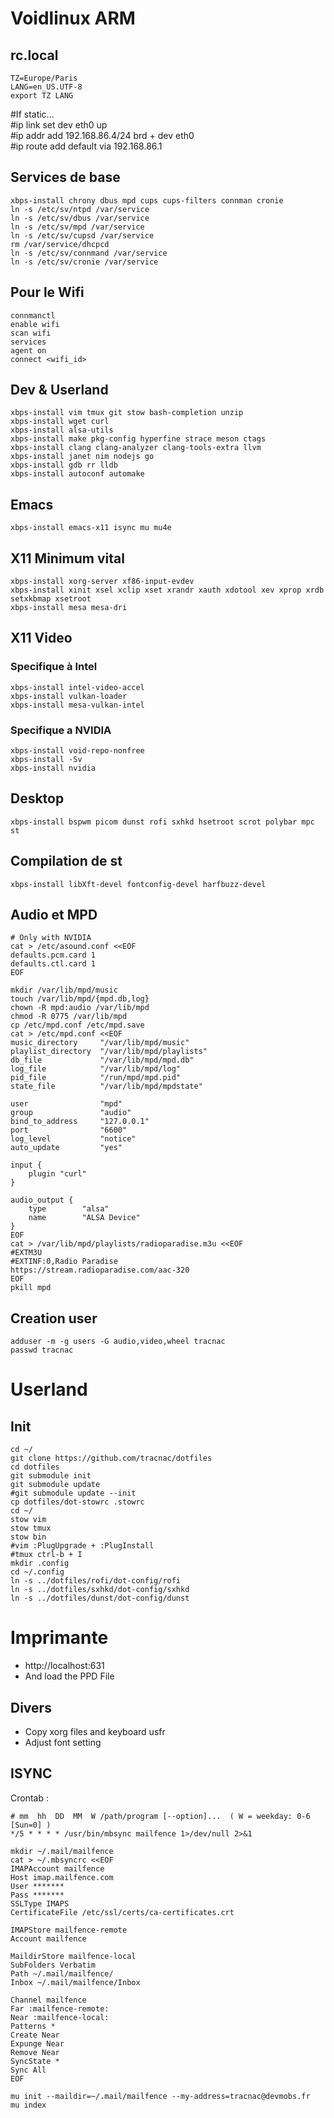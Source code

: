 # Voidlinux ARM

## rc.local
```
TZ=Europe/Paris
LANG=en_US.UTF-8
export TZ LANG
```

#If static...  
#ip link set dev eth0 up  
#ip addr add 192.168.86.4/24 brd + dev eth0  
#ip route add default via 192.168.86.1  

## Services de base
```shell
xbps-install chrony dbus mpd cups cups-filters connman cronie
ln -s /etc/sv/ntpd /var/service
ln -s /etc/sv/dbus /var/service
ln -s /etc/sv/mpd /var/service
ln -s /etc/sv/cupsd /var/service
rm /var/service/dhcpcd
ln -s /etc/sv/connmand /var/service
ln -s /etc/sv/cronie /var/service
```

## Pour le Wifi
```shell
connmanctl  
enable wifi  
scan wifi
services
agent on
connect <wifi_id>
```

## Dev & Userland
```shell
xbps-install vim tmux git stow bash-completion unzip 
xbps-install wget curl
xbps-install alsa-utils
xbps-install make pkg-config hyperfine strace meson ctags
xbps-install clang clang-analyzer clang-tools-extra llvm
xbps-install janet nim nodejs go
xbps-install gdb rr lldb
xbps-install autoconf automake
```

## Emacs
```shell
xbps-install emacs-x11 isync mu mu4e
```

## X11 Minimum vital
```shell
xbps-install xorg-server xf86-input-evdev
xbps-install xinit xsel xclip xset xrandr xauth xdotool xev xprop xrdb setxkbmap xsetroot
xbps-install mesa mesa-dri
```

## X11 Video
### Specifique à Intel
``` Shell
xbps-install intel-video-accel
xbps-install vulkan-loader
xbps-install mesa-vulkan-intel
```
### Specifique a NVIDIA
```shell
xbps-install void-repo-nonfree
xbps-install -Sv
xbps-install nvidia
```

## Desktop
```shell
xbps-install bspwm picom dunst rofi sxhkd hsetroot scrot polybar mpc st
```

## Compilation de st
```shell
xbps-install libXft-devel fontconfig-devel harfbuzz-devel
```

## Audio et MPD
```shell
# Only with NVIDIA
cat > /etc/asound.conf <<EOF
defaults.pcm.card 1
defaults.ctl.card 1
EOF

mkdir /var/lib/mpd/music
touch /var/lib/mpd/{mpd.db,log}
chown -R mpd:audio /var/lib/mpd
chmod -R 0775 /var/lib/mpd
cp /etc/mpd.conf /etc/mpd.save
cat > /etc/mpd.conf <<EOF
music_directory     "/var/lib/mpd/music"
playlist_directory  "/var/lib/mpd/playlists"
db_file             "/var/lib/mpd/mpd.db"
log_file            "/var/lib/mpd/log"
pid_file            "/run/mpd/mpd.pid"
state_file          "/var/lib/mpd/mpdstate"

user                "mpd"
group               "audio"
bind_to_address     "127.0.0.1"
port                "6600"
log_level			"notice"
auto_update         "yes"

input {
    plugin "curl"
}

audio_output {
	type		"alsa"
	name		"ALSA Device"
}
EOF
cat > /var/lib/mpd/playlists/radioparadise.m3u <<EOF
#EXTM3U
#EXTINF:0,Radio Paradise
https://stream.radioparadise.com/aac-320
EOF
pkill mpd
```

## Creation user
```shell
adduser -m -g users -G audio,video,wheel tracnac
passwd tracnac
```

# Userland
## Init

```shell
cd ~/
git clone https://github.com/tracnac/dotfiles
cd dotfiles
git submodule init
git submodule update
#git submodule update --init
cp dotfiles/dot-stowrc .stowrc
cd ~/
stow vim
stow tmux
stow bin
#vim :PlugUpgrade + :PlugInstall
#tmux ctrl-b + I
mkdir .config
cd ~/.config
ln -s ../dotfiles/rofi/dot-config/rofi
ln -s ../dotfiles/sxhkd/dot-config/sxhkd
ln -s ../dotfiles/dunst/dot-config/dunst
```

# Imprimante
- http://localhost:631
- And load the PPD File

## Divers
- Copy xorg files and keyboard usfr
- Adjust font setting 

## ISYNC
Crontab :
```
# mm  hh  DD  MM  W /path/program [--option]...  ( W = weekday: 0-6 [Sun=0] )
*/5 * * * * /usr/bin/mbsync mailfence 1>/dev/null 2>&1
```

```shell
mkdir ~/.mail/mailfence
cat > ~/.mbsyncrc <<EOF
IMAPAccount mailfence
Host imap.mailfence.com
User *******
Pass *******
SSLType IMAPS
CertificateFile /etc/ssl/certs/ca-certificates.crt

IMAPStore mailfence-remote
Account mailfence

MaildirStore mailfence-local
SubFolders Verbatim
Path ~/.mail/mailfence/
Inbox ~/.mail/mailfence/Inbox

Channel mailfence
Far :mailfence-remote:
Near :mailfence-local:
Patterns *
Create Near
Expunge Near
Remove Near
SyncState *
Sync All
EOF
```
```
mu init --maildir=~/.mail/mailfence --my-address=tracnac@devmobs.fr
mu index
```
